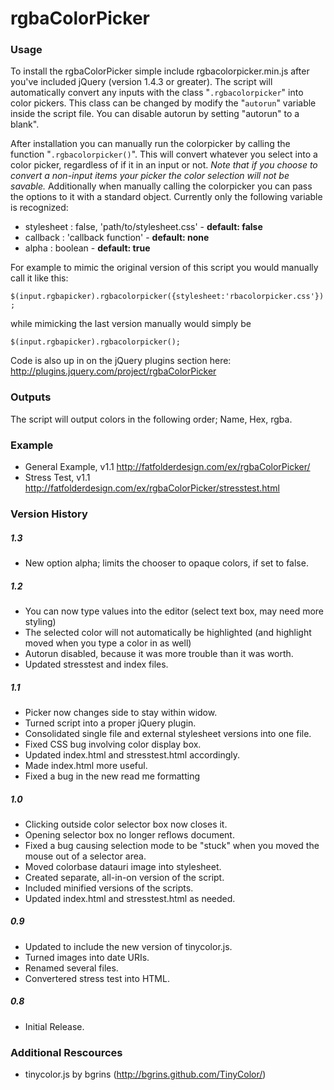 # rgbaColorPicker

### Usage
To install the rgbaColorPicker simple include rgbacolorpicker.min.js after you've included jQuery (version 1.4.3 or greater). The script will automatically convert any inputs with the class "<code>.rgbacolorpicker</code>" into color pickers. This class can be changed by modify the "<code>autorun</code>" variable inside the script file. You can disable autorun by setting "autorun" to a blank".

After installation you can manually run the colorpicker by calling the function "<code>.rgbacolorpicker()</code>". This will convert whatever you select into a color picker, regardless of if it in an input or not. *Note that if you choose to convert a non-input items your picker the color selection will not be savable.* Additionally when manually calling the colorpicker you can pass the options to it with a standard object. Currently only the following variable is recognized:

- stylesheet : false, 'path/to/stylesheet.css' - **default: false**
- callback : 'callback function' - **default: none**
- alpha : boolean  - **default: true**

For example to mimic the original version of this script you would manually call it like this:

<code>$(input.rgbapicker).rgbacolorpicker({stylesheet:'rbacolorpicker.css'});</code>

while mimicking the last version manually would simply be

<code>$(input.rgbapicker).rgbacolorpicker();</code>

Code is also up in on the jQuery plugins section here: <http://plugins.jquery.com/project/rgbaColorPicker>

### Outputs
The script will output colors in the following order; Name, Hex, rgba.

### Example
- General Example, v1.1 <http://fatfolderdesign.com/ex/rgbaColorPicker/>
- Stress Test, v1.1 <http://fatfolderdesign.com/ex/rgbaColorPicker/stresstest.html>
    
### Version History
##### 1.3
- New option alpha; limits the chooser to opaque colors, if set to false.

##### 1.2
- You can now type values into the editor (select text box, may need more styling)
- The selected color will not automatically be highlighted (and highlight moved when you type a color in as well)
- Autorun disabled, because it was more trouble than it was worth.
- Updated stresstest and index files.

##### 1.1
- Picker now changes side to stay within widow.
- Turned script into a proper jQuery plugin.
- Consolidated single file and external stylesheet versions into one file.
- Fixed CSS bug involving color display box.
- Updated index.html and stresstest.html accordingly.
- Made index.html more useful.
- Fixed a bug in the new read me formatting

##### 1.0
- Clicking outside color selector box now closes it.
- Opening selector box no longer reflows document.
- Fixed a bug causing selection mode to be "stuck" when you moved the mouse out of a selector area.
- Moved colorbase datauri image into stylesheet.
- Created separate, all-in-on version of the script.
- Included minified versions of the scripts.
- Updated index.html and stresstest.html as needed.

##### 0.9
- Updated to include the new version of tinycolor.js.
- Turned images into date URIs.
- Renamed several files.
- Convertered stress test into HTML.

##### 0.8
- Initial Release.

### Additional Rescources
- tinycolor.js by bgrins (<http://bgrins.github.com/TinyColor/>)
